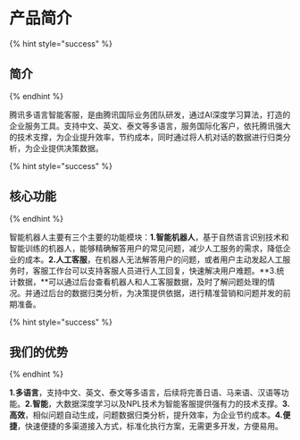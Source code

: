 # 产品简介

{% hint style="success" %}
## 简介
{% endhint %}

腾讯多语言智能客服，是由腾讯国际业务团队研发，通过AI深度学习算法，打造的企业服务工具。支持中文、英文、泰文等多语言，服务国际化客户，依托腾讯强大的技术支撑，为企业提升效率，节约成本，同时通过将人机对话的数据进行归类分析，为企业提供决策数据。

{% hint style="success" %}
## 核心功能
{% endhint %}

智能机器人主要有三个主要的功能模块：**1.智能机器人**，基于自然语言识别技术和智能训练的机器人，能够精确解答用户的常见问题，减少人工服务的需求，降低企业的成本。**2.人工客服**，在机器人无法解答用户的问题，或者用户主动发起人工服务时，客服工作台可以支持客服人员进行人工回复，快速解决用户难题。**3.统计数据，**可以通过后台查看机器人和人工客服数据，及时了解问题处理的情况。并通过后台的数据归类分析，为决策提供依据，进行精准营销和问题并发的前期准备。

{% hint style="success" %}
## 我们的优势
{% endhint %}

 **1.多语言**，支持中文、英文、泰文等多语言，后续将完善日语、马来语、汉语等功能。**2.智能**，大数据深度学习以及NPL技术为智能客服提供强有力的技术支撑。**3.高效**，相似问题自动生成，问题数据归类分析，提升效率，为企业节约成本。**4.便捷**，快速便捷的多渠道接入方式，标准化执行方案，无需更多开发，方便易用。



